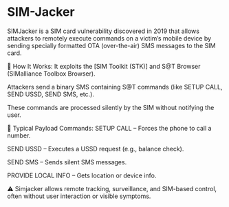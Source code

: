 # SIM-Jacker
SIMJacker is a SIM card vulnerability discovered in 2019 that allows attackers to remotely execute commands on a victim’s mobile device by sending specially formatted OTA (over-the-air) SMS messages to the SIM card.

🧠 How It Works:
It exploits the [SIM Toolkit (STK)] and S@T Browser (SIMalliance Toolbox Browser).

Attackers send a binary SMS containing S@T commands (like SETUP CALL, SEND USSD, SEND SMS, etc.).

These commands are processed silently by the SIM without notifying the user.

📡 Typical Payload Commands:
SETUP CALL – Forces the phone to call a number.

SEND USSD – Executes a USSD request (e.g., balance check).

SEND SMS – Sends silent SMS messages.

PROVIDE LOCAL INFO – Gets location or device info.

⚠️ Simjacker allows remote tracking, surveillance, and SIM-based control, often without user interaction or visible symptoms.

